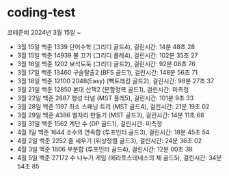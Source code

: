 
# coding-test
코테준비 2024년 3월 15일 ~

- 3월 15일 백준 1339 단어수학 (그리디 골드4), 걸린시간: 14분 48초 28
- 3월 15일 백준 14939 불 끄기 (그리디 플레4), 걸린시간: 102분 35초 27
- 3월 16일 백준 1202 보석도둑 (그리디 골드2), 걸린시간: 92분 08초 76
- 3월 17일 백준 13460 구슬탈출2 (BFS 골드1), 걸린시간: 148분 56초 71
- 3월 18일 백준 12100 2048(Easy) (빽트래킹 골드2), 걸린시간: 98분 27초 37
- 3월 21일 백준 12850 본대 산책2 (분할정복 골드1), 걸린시간: 미측정
- 3월 22일 백준 2887 행성 터널 (MST 플레5), 걸린시간: 101분 9초 33
- 3월 28일 백준 1197 최소 스패닝 트리 (MST 골드4), 걸린시간: 21분 19초 02
- 3월 29일 백준 4386 별자리 만들기 (MST 골드3), 걸린시간: 14분 11초 68
- 3월 31일 백준 1562 계단 수 (DP 골드1), 걸린시간: 미측정
- 4월 1일 백준 1644 소수의 연속합 (투포인터 골드3), 걸린시간: 18분 45초 54
- 4월 2일 백준 2252 줄 세우기 (위상정렬 골드3), 걸린시간: 24분 36초 02
- 4월 3일 백준 1806 부분합 (투포인터 골드4), 걸린시간: 12분 00초 38
- 4월 5일 백준 27172 수 나누기 게임 (에라토스테네스의 체 골드5), 걸린시간: 34분 54초 85
